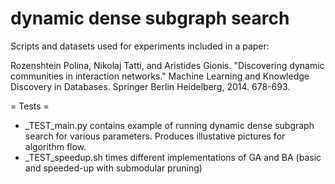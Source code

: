 dynamiс dense subgraph search
====================
Scripts and datasets used for experiments included in a paper:

Rozenshtein Polina, Nikolaj Tatti, and Aristides Gionis. "Discovering dynamic communities in interaction networks." Machine Learning and Knowledge Discovery in Databases. Springer Berlin Heidelberg, 2014. 678-693.

= Tests =
* _TEST_main.py contains example of running dynamiс dense subgraph search for various parameters. Produces illustative pictures for algorithm flow.
* _TEST_speedup.sh times different implementations of GA and BA (basic and speeded-up with submodular pruning)
